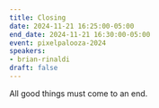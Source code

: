 ```yaml
---
title: Closing
date: 2024-11-21 16:25:00-05:00
end_date: 2024-11-21 16:30:00-05:00
event: pixelpalooza-2024
speakers:
- brian-rinaldi
draft: false
---
```


All good things must come to an end.
